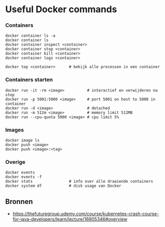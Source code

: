 # Useful Docker commands

### Containers
    docker container ls -a
    docker container ls
    docker container inspect <container>
    docker container stop <container>
    docker container kill <container>
    docker container logs <container>
    
    docker top <container>      # bekijk alle processen in een container

### Containers starten

    docker run -it -rm <image>          # interactief en verwijderen na stop
    docker run -p 5001:5000 <image>     # port 5001 on host to 5000 in container
    docker run -d <image>               # detached
    docker run -m 512m <image>          # memory limit 512MB
    docker run --cpu-quota 5000 <image> # cpu limit 5%
    
### Images
    
    docker image ls
    docker push <image>
    docker push <image>:<tag>

### Overige

    docker events
    docker events -f
    docker stats                # info over alle draaiende containers
    docker system df            # disk usage van Docker
    
## Bronnen

- https://thefuturegroup.udemy.com/course/kubernetes-crash-course-for-java-developers/learn/lecture/16905346#overview
